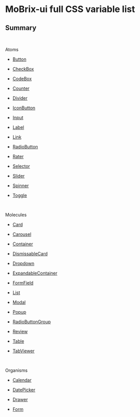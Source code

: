 # MoBrix-ui full CSS variable list

## Summary

<br>

Atoms

- [Button](atoms/Button/index.md)

- [CheckBox](atoms/CheckBox/index.md)

- [CodeBox](atoms/CodeBox/index.md)

- [Counter](atoms/Counter/index.md)

- [Divider](atoms/Divider/index.md)

- [IconButton](atoms/IconButton/index.md)

- [Input](atoms/Input/index.md)

- [Label](atoms/Label/index.md)

- [Link](atoms/Link/index.md)

- [RadioButton](atoms/RadioButton/index.md)

- [Rater](atoms/Rater/index.md)

- [Selector](atoms/Selector/index.md)

- [Slider](atoms/Slider/index.md)

- [Spinner](atoms/Spinner/index.md)

- [Toggle](atoms/Toggle/index.md)

<br>

Molecules

- [Card](molecules/Card/index.md)

- [Carousel](molecules/Carousel/index.md)

- [Container](molecules/Container/index.md)

- [DismissableCard](molecules/DismissableCard/index.md)

- [Dropdown](molecules/Dropdown/index.md)

- [ExpandableContainer](molecules/ExpandableContainer/index.md)

- [FormField](molecules/FormField/index.md)

- [List](molecules/List/index.md)

- [Modal](molecules/Modal/index.md)

- [Popup](molecules/Popup/index.md)

- [RadioButtonGroup](molecules/RadioButtonGroup/index.md)

- [Review](molecules/Review/index.md)

- [Table](molecules/Table/index.md)

- [TabViewer](molecules/TabViewer/index.md)

<br>

Organisms

- [Calendar](organisms/Calendar/index.md)

- [DatePicker](organisms/DatePicker/index.md)

- [Drawer](organisms/Drawer/index.md)

- [Form](organisms/Form/index.md)
